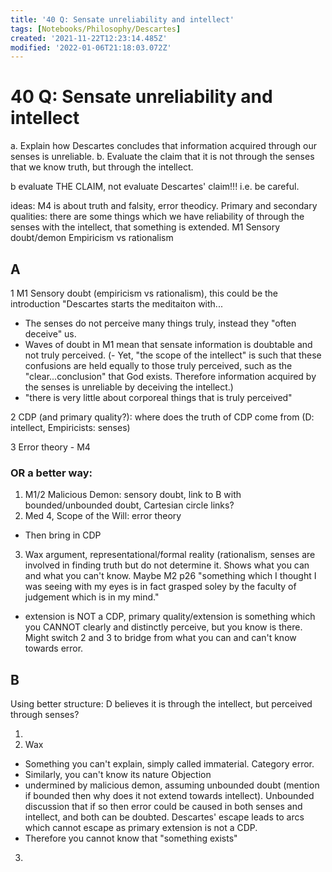 ```yaml
---
title: '40 Q: Sensate unreliability and intellect'
tags: [Notebooks/Philosophy/Descartes]
created: '2021-11-22T12:23:14.485Z'
modified: '2022-01-06T21:18:03.072Z'
---
```


# 40 Q: Sensate unreliability and intellect

a. Explain how Descartes concludes that information acquired through our senses is unreliable.
b. Evaluate the claim that it is not through the senses that we know truth, but through the intellect.

b evaluate THE CLAIM, not evaluate Descartes' claim!!! i.e. be careful.

ideas:
M4 is about truth and falsity, error theodicy.
Primary and secondary qualities: there are some things which we have reliability of through the senses with the intellect, that something is extended.
M1 Sensory doubt/demon
Empiricism vs rationalism

## A
1 M1 Sensory doubt (empiricism vs rationalism), this could be the introduction "Descartes starts the meditaiton with...
- The senses do not perceive many things truly, instead they "often deceive" us.
- Waves of doubt in M1 mean that sensate information is doubtable and not truly perceived.
(- Yet, "the scope of the intellect" is such that these confusions are held equally to those truly perceived, such as the "clear...conclusion" that God exists. Therefore information acquired by the senses is unreliable by deceiving the intellect.)
- "there is very little about corporeal things that is truly perceived"

2 CDP (and primary quality?): where does the truth of CDP come from (D: intellect, Empiricists: senses)

3 Error theory - M4

### OR a better way:
1. M1/2 Malicious Demon: sensory doubt, link to B with bounded/unbounded doubt, Cartesian circle links?
2. Med 4, Scope of the Will: error theory
- Then bring in CDP
3. Wax argument, representational/formal reality (rationalism, senses are involved in finding truth but do not determine it. Shows what you can and what you can't know. Maybe M2 p26 "something which I thought I was seeing with my eyes is in fact grasped soley by the faculty of judgement which is in my mind."
- extension is NOT a CDP, primary quality/extension is something which you CANNOT clearly and distinctly perceive, but you know is there.
Might switch 2 and 3 to bridge from what you can and can't know towards error.

## B

Using better structure:
D believes it is through the intellect, but perceived through senses?

1. 
2. Wax
- Something you can't explain, simply called immaterial. Category error. 
- Similarly, you can't know its nature Objection
- undermined by malicious demon, assuming unbounded doubt (mention if bounded then why does it not extend towards intellect). Unbounded discussion that if so then error could be caused in both senses and intellect, and both can be doubted. Descartes' escape leads to arcs which cannot escape as primary extension is not a CDP.
- Therefore you cannot know that "something exists" 
3. 

